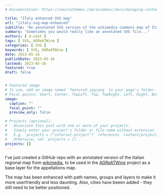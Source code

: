 ```yaml
---
# Documentation: https://sourcethemes.com/academic/docs/managing-content/

title: "ITaly enhanced SVG map"
url: "/italy-svg-map-enhanced"
subtitle: "An annotated SVG version of the wikimedia commons map of Italy"
summary: "Sometimes you would really like an annotated SVG file..."
authors: [ d-cmst ]
tags: [ SVG, AGReATWine ]
categories: [ SVG ]
keywords: [ SVG, AGReATWine ]
date: 2023-05-16
publishDate: 2023-05-16
lastmod: 2023-05-16
featured: true
draft: false


# Featured image
# To use, add an image named `featured.jpg/png` to your page's folder.
# Focal points: Smart, Center, TopLeft, Top, TopRight, Left, Right, BottomLeft, Bottom, BottomRight.
image:
  caption: ""
  focal_point: ""
  preview_only: false

# Projects (optional).
#   Associate this post with one or more of your projects.
#   Simply enter your project's folder or file name without extension.
#   E.g. `projects = ["internal-project"]` references `content/project/deep-learning/index.md`.
#   Otherwise, set `projects = []`.
projects: []
---
```


I've just created a GitHub repo with an annotated version of the Italian regional map from [wikimedia](https://commons.wikimedia.org/wiki/File:Map_of_Italy_blank.svg), to be used in the [AGReATWine](https://portfolio.devcrumbs.com/project/agreatwine/) project as a base layer for the appellations map. 

The map has been enhanced with path names, groups and layers to make it more userfriendly and less daunting. Also, cities have beeen added - they still need to be better positioned.
